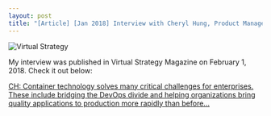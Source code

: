 ```yaml
---
layout: post
title: "[Article] [Jan 2018] Interview with Cheryl Hung, Product Manager at StorageOS - Virtual Strategy Magazine"
---
```


![Virtual Strategy](http://virtual-strategy.com/wp-content/uploads/2018/02/StorageOS_Hung_022018.jpg)

My interview was published in Virtual Strategy Magazine on February 1, 2018. Check it out below:

[CH: Container technology solves many critical challenges for enterprises. These include bridging the DevOps divide and helping organizations bring quality applications to production more rapidly than before...](http://virtual-strategy.com/2018/02/01/interview-with-cheryl-hung-product-manager-at-storageos/)

